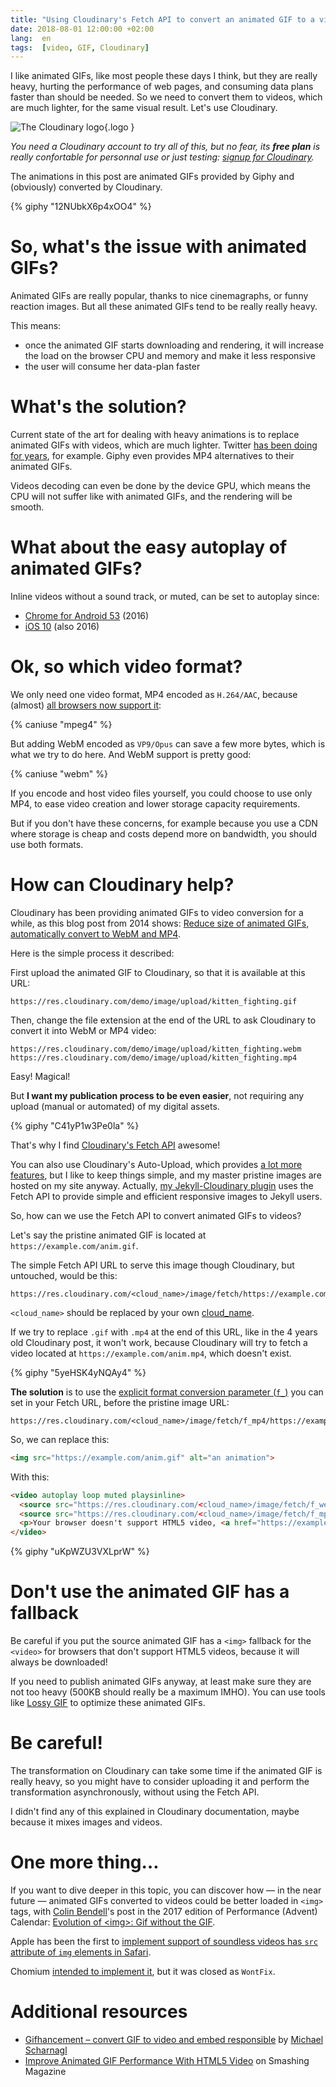 ```yaml
---
title: "Using Cloudinary's Fetch API to convert an animated GIF to a video"
date: 2018-08-01 12:00:00 +02:00
lang:  en
tags:  [video, GIF, Cloudinary]
---
```


I like animated GIFs, like most people these days I think, but they are really heavy, hurting the performance of web pages, and consuming data plans faster than should be needed. So we need to convert them to videos, which are much lighter, for the same visual result. Let's use Cloudinary.

![](/assets/logos/cloudinary.png "The Cloudinary logo"){.logo }

*You need a Cloudinary account to try all of this, but no fear, its **free plan** is really confortable for personnal use or just testing: [signup for Cloudinary](https://nho.io/cloudinary-signup).*

The animations in this post are animated GIFs provided by Giphy and (obviously) converted by Cloudinary.

{% giphy "12NUbkX6p4xOO4" %}

# So, what's the issue with animated GIFs?

Animated GIFs are really popular, thanks to nice cinemagraphs, or funny reaction images. But all these animated GIFs tend to be really really heavy.

This means:

- once the animated GIF starts downloading and rendering, it will increase the load on the browser CPU and memory and make it less responsive
- the user will consume her data-plan faster

# What's the solution?

Current state of the art for dealing with heavy animations is to replace animated GIFs with videos, which are much lighter. Twitter [has been doing for years](https://mashable.com/2014/06/20/twitter-gifs-mp4/), for example. Giphy even provides MP4 alternatives to their animated GIFs.

Videos decoding can even be done by the device GPU, which means the CPU will not suffer like with animated GIFs, and the rendering will be smooth.

# What about the easy autoplay of animated GIFs?

Inline videos without a sound track, or muted, can be set to autoplay since:
- [Chrome for Android 53](https://developers.google.com/web/updates/2016/07/autoplay) (2016)
- [iOS 10](https://webkit.org/blog/6784/new-video-policies-for-ios/) (also 2016)

# Ok, so which video format?

We only need one video format, MP4 encoded as `H.264/AAC`, because (almost) [all browsers now support it](https://caniuse.com/#feat=mpeg4):

{% caniuse "mpeg4" %}

But adding WebM encoded as `VP9/Opus` can save a few more bytes, which is what we try to do here. And WebM support is pretty good:

{% caniuse "webm" %}

If you encode and host video files yourself, you could choose to use only MP4, to ease video creation and lower storage capacity requirements.

But if you don't have these concerns, for example because you use a CDN where storage is cheap and costs depend more on bandwidth, you should use both formats.

# How can Cloudinary help?

Cloudinary has been providing animated GIFs to video conversion for a while, as this blog post from 2014 shows: [Reduce size of animated GIFs, automatically convert to WebM and MP4](https://cloudinary.com/blog/reduce_size_of_animated_gifs_automatically_convert_to_webm_and_mp4).

Here is the simple process it described:

First upload the animated GIF to Cloudinary, so that it is available at this URL:

```
https://res.cloudinary.com/demo/image/upload/kitten_fighting.gif
```

Then, change the file extension at the end of the URL to ask Cloudinary to convert it into WebM or MP4 video:

```
https://res.cloudinary.com/demo/image/upload/kitten_fighting.webm
https://res.cloudinary.com/demo/image/upload/kitten_fighting.mp4
```

Easy! Magical!

But **I want my publication process to be even easier**, not requiring any upload (manual or automated) of my digital assets.

{% giphy "C41yP1w3Pe0la" %}

That's why I find [Cloudinary's Fetch API](https://cloudinary.com/documentation/fetch_remote_images#remote_image_fetch_url) awesome!

You can also use Cloudinary's Auto-Upload, which provides [a lot more features](https://cloudinary.com/documentation/fetch_remote_images), but I like to keep things simple, and my master pristine images are hosted on my site anyway. Actually, [my Jekyll-Cloudinary plugin](https://nhoizey.github.io/jekyll-cloudinary/) uses the Fetch API to provide simple and efficient responsive images to Jekyll users.

So, how can we use the Fetch API to convert animated GIFs to videos?

Let's say the pristine animated GIF is located at `https://example.com/anim.gif`.

The simple Fetch API URL to serve this image though Cloudinary, but untouched, would be this:

```
https://res.cloudinary.com/<cloud_name>/image/fetch/https://example.com/anim.gif
```

`<cloud_name>` should be replaced by your own [cloud_name](https://cloudinary.com/documentation/solution_overview#cloud_name).

If we try to replace `.gif` with `.mp4` at the end of this URL, like in the 4 years old Cloudinary post, it won't work, because Cloudinary will try to fetch a video located at `https://example.com/anim.mp4`, which doesn't exist.

{% giphy "5yeHSK4yNQAy4" %}

**The solution** is to use the [explicit format conversion parameter (`f_`)](https://cloudinary.com/documentation/image_transformations#image_format_support) you can set in your Fetch URL, before the pristine image URL:

```
https://res.cloudinary.com/<cloud_name>/image/fetch/f_mp4/https://example.com/anim.gif
```

So, we can replace this:

```html
<img src="https://example.com/anim.gif" alt="an animation">
```

With this:

```html
<video autoplay loop muted playsinline>
  <source src="https://res.cloudinary.com/<cloud_name>/image/fetch/f_webm/https://example.com/anim.gif" type="video/webm">
  <source src="https://res.cloudinary.com/<cloud_name>/image/fetch/f_mp4/https://example.com/anim.gif" type="video/mp4">
  <p>Your browser doesn't support HTML5 video, <a href="https://example.com/anim.gif">download the animated GIF</a>.</p>
</video>
```

{% giphy "uKpWZU3VXLprW" %}

# Don't use the animated GIF has a fallback

Be careful if you put the source animated GIF has a `<img>` fallback for the `<video>` for browsers that don't support HTML5 videos, because it will always be downloaded!

If you need to publish animated GIFs anyway, at least make sure they are not too heavy (500KB should really be a maximum IMHO). You can use tools like [Lossy GIF](https://kornel.ski/lossygif) to optimize these animated GIFs.

# Be careful!

The transformation on Cloudinary can take some time if the animated GIF is really heavy, so you might have to consider uploading it and perform the transformation asynchronously, without using the Fetch API.

I didn't find any of this explained in Cloudinary documentation, maybe because it mixes images and videos.

# One more thing…

If you want to dive deeper in this topic, you can discover how — in the near future — animated GIFs converted to videos could be better loaded in `<img>` tags, with [Colin Bendell](https://twitter.com/colinbendell)'s post in the 2017 edition of Performance (Advent) Calendar: [Evolution of &lt;img&gt;: Gif without the GIF](https://calendar.perfplanet.com/2017/animated-gif-without-the-gif/).

Apple has been the first to [implement support of soundless videos has `src` attribute of `img` elements in Safari](https://bugs.webkit.org/show_bug.cgi?id=176825).

Chomium [intended to implement it](https://bugs.chromium.org/p/chromium/issues/detail?id=791658), but it was closed as `WontFix`.

# Additional resources

- [Gifhancement – convert GIF to video and embed responsible](https://justmarkup.com/log/2018/02/gifhancement/) by [Michael Scharnagl](https://justmarkup.com/log/servus-hello-and-welcome/)
- [Improve Animated GIF Performance With HTML5 Video](https://www.smashingmagazine.com/2018/11/gif-to-video/) on Smashing Magazine

